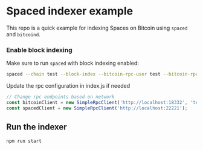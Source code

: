 # Spaced indexer example

This repo is a quick example for indexing Spaces on Bitcoin using `spaced` and `bitcoind`.


### Enable block indexing

Make sure to run `spaced` with block indexing enabled:

```bash
spaced --chain test --block-index --bitcoin-rpc-user test --bitcoin-rpc-password test
```

Update the rpc configuration in index.js if needed

```javascript
// Change rpc endpoints based on network
const bitcoinClient = new SimpleRpcClient('http://localhost:18332', 'test', 'test');
const spacedClient = new SimpleRpcClient('http://localhost:22221');
```


## Run the indexer

```bash
npm run start
```
